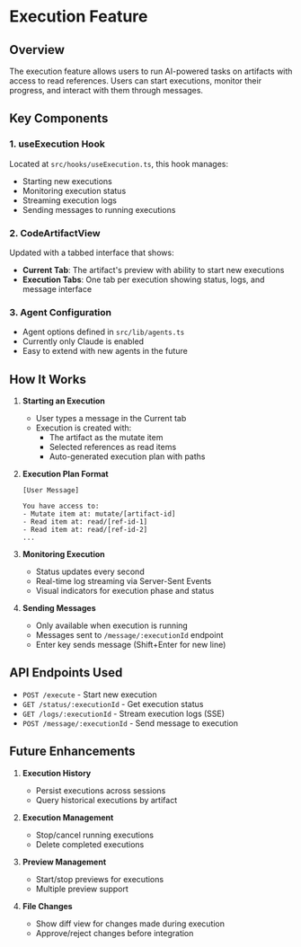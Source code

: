 # Execution Feature

## Overview
The execution feature allows users to run AI-powered tasks on artifacts with access to read references. Users can start executions, monitor their progress, and interact with them through messages.

## Key Components

### 1. useExecution Hook
Located at `src/hooks/useExecution.ts`, this hook manages:
- Starting new executions
- Monitoring execution status
- Streaming execution logs
- Sending messages to running executions

### 2. CodeArtifactView
Updated with a tabbed interface that shows:
- **Current Tab**: The artifact's preview with ability to start new executions
- **Execution Tabs**: One tab per execution showing status, logs, and message interface

### 3. Agent Configuration
- Agent options defined in `src/lib/agents.ts`
- Currently only Claude is enabled
- Easy to extend with new agents in the future

## How It Works

1. **Starting an Execution**
   - User types a message in the Current tab
   - Execution is created with:
     - The artifact as the mutate item
     - Selected references as read items
     - Auto-generated execution plan with paths

2. **Execution Plan Format**
   ```
   [User Message]
   
   You have access to:
   - Mutate item at: mutate/[artifact-id]
   - Read item at: read/[ref-id-1]
   - Read item at: read/[ref-id-2]
   ...
   ```

3. **Monitoring Execution**
   - Status updates every second
   - Real-time log streaming via Server-Sent Events
   - Visual indicators for execution phase and status

4. **Sending Messages**
   - Only available when execution is running
   - Messages sent to `/message/:executionId` endpoint
   - Enter key sends message (Shift+Enter for new line)

## API Endpoints Used

- `POST /execute` - Start new execution
- `GET /status/:executionId` - Get execution status
- `GET /logs/:executionId` - Stream execution logs (SSE)
- `POST /message/:executionId` - Send message to execution

## Future Enhancements

1. **Execution History**
   - Persist executions across sessions
   - Query historical executions by artifact

2. **Execution Management**
   - Stop/cancel running executions
   - Delete completed executions

3. **Preview Management**
   - Start/stop previews for executions
   - Multiple preview support

4. **File Changes**
   - Show diff view for changes made during execution
   - Approve/reject changes before integration
